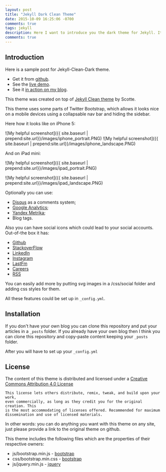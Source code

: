 ```yaml
---
layout: post
title: "Jekyll Dark Clean Theme"
date: 2015-10-09 16:25:06 -0700
comments: true
tags: jekyll
description: Here I want to introduce you the dark theme for Jekyll. It was forked from Scotte's jekyll-clean theme and customized.
comments: true
---
```


## Introduction

Here is a sample post for Jekyll-Clean-Dark theme. 

* Get it from [github](https://github.com/streetturtle/jekyll-clean-dark).
* See the [live demo](http://pavelmakhov.com/jekyll-clean-dark).
* See it [in action on my blog](http://pavelmakhov.com).

This theme was created on top of [Jekyll Clean theme](https://scotte.github.io) by Scotte.

This theme uses some parts of Twitter Bootstrap, which allows it looks nice on a mobile devices using a collapsable nav bar and hiding the sidebar.

Here how it looks like on iPhone 5:

![My helpful screenshot]({{ site.baseurl | prepend:site.url}}/images/iphone_portrait.PNG)
![My helpful screenshot]({{ site.baseurl | prepend:site.url}}/images/iphone_landscape.PNG)

And on iPad mini:

![My helpful screenshot]({{ site.baseurl | prepend:site.url}}/images/ipad_portrait.PNG)

![My helpful screenshot]({{ site.baseurl | prepend:site.url}}/images/ipad_landscape.PNG)


Optionally you can use:

 - [Disqus](http://disqus.com) as a comments system;
 - [Google Analytics](http://www.google.com/analytics/);
 - [Yandex Metrika](http://metrica.yandex.com);
 - Blog tags.

Also you can have social icons which could lead to your social accounts.
Out-of-the box it has: 

<ul class="social-media">
    <li>
        <a title="{{ site.social.github }} on Github"
            href="https://github.com/{{ site.social.github }}"
            class="github wc-img-replace" target="_blank">Github</a>
    </li>
    <li>
        <a title="{{ site.social.stackoverflow }} on StackOverflow"
            href="http://stackoverflow.com/users/1252056/{{ site.social.stackoverflow }}"
            class="stackoverflow wc-img-replace" target="_blank">StackoverFlow</a>
    </li>
    <li>
        <a title="{{ site.social.github }} on LinkedIn"
            href="https://www.linkedin.com/in/{{ site.social.linkedin }}"
            class="linkedin wc-img-replace" target="_blank">LinkedIn</a>
    </li>
    <li>
        <a title="{{ site.social.instagram }} on Instagram"
            href="https://instagram.com/{{ site.social.instagram }}"
            class="instagram wc-img-replace" target="_blank">Instagram</a>
    </li>
    <li>
        <a title="{{ site.social.lastfm }} on LinkedIn"
            href="http://lastfm.com/user/{{ site.social.lastfm }}"
            class="lastfm wc-img-replace" target="_blank">LastFm</a>
    </li>
    <li>
        <a title="{{ site.social.careers }} on Careers"
            href="https://careers.stackoverflow.com/{{ site.social.careers }}"
            class="careers wc-img-replace" target="_blank">Careers</a>
    </li>
    <li>
        <a title="{{ site.social.rss }} RSS"
            href="{{site.url}}/{{ site.social.rss }}"
            class="rss wc-img-replace" target="_blank">RSS</a>
    </li>
</ul>

You can easily add more by putting svg images in a /css/social folder and adding css styles for them.

All these features could be set up in `_config.yml`.

## Installation

If you don't have your own blog you can clone this repository and put your articles in a `_posts` folder.
If you already have your own blog then I think you can clone this repository and copy-paste content keeping your `_posts` folder.

After you will have to set up your `_config.yml`

## License

The content of this theme is distributed and licensed under a [Creative Commons Attribution 4.0 License](https://creativecommons.org/licenses/by/4.0/legalcode)

    This license lets others distribute, remix, tweak, and build upon your work,
    even commercially, as long as they credit you for the original creation. This
    is the most accommodating of licenses offered. Recommended for maximum
    dissemination and use of licensed materials.

In other words: you can do anything you want with this theme on any site, just please
provide a link to the original theme on github.

This theme includes the following files which are the properties of their
respective owners:

* js/bootstrap.min.js - [bootstrap](http://getbootstrap.com)
* css/bootstrap.min.css - [bootstrap](http://getbootstrap.com)
* js/jquery.min.js - [jquery](https://jquery.com)